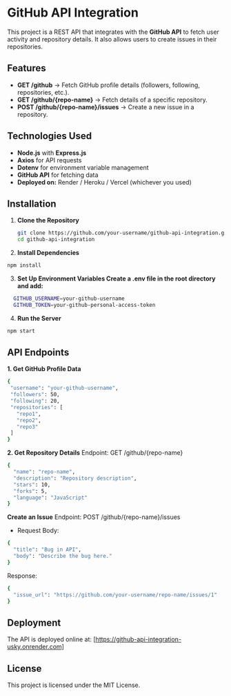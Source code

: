 # GitHub API Integration

This project is a REST API that integrates with the **GitHub API** to fetch user activity and repository details. It also allows users to create issues in their repositories.

## Features

- **GET /github** → Fetch GitHub profile details (followers, following, repositories, etc.).
- **GET /github/{repo-name}** → Fetch details of a specific repository.
- **POST /github/{repo-name}/issues** → Create a new issue in a repository.

## Technologies Used

- **Node.js** with **Express.js**
- **Axios** for API requests
- **Dotenv** for environment variable management
- **GitHub API** for fetching data
- **Deployed on:** Render / Heroku / Vercel (whichever you used)

## Installation

1. **Clone the Repository**
   ```sh
   git clone https://github.com/your-username/github-api-integration.git
   cd github-api-integration
2. **Install Dependencies**
  ```sh
npm install
```
3. **Set Up Environment Variables Create a .env file in the root directory and add:**
 ```sh
   GITHUB_USERNAME=your-github-username
   GITHUB_TOKEN=your-github-personal-access-token
```
4. **Run the Server**
 ```sh
npm start
```
## API Endpoints
 **1. Get GitHub Profile Data**
 ```sh
{
  "username": "your-github-username",
  "followers": 50,
  "following": 20,
  "repositories": [
    "repo1",
    "repo2",
    "repo3"
  ]
}
```

**2. Get Repository Details**
Endpoint: GET /github/{repo-name}
```sh
{
  "name": "repo-name",
  "description": "Repository description",
  "stars": 10,
  "forks": 5,
  "language": "JavaScript"
}
```
**Create an Issue**
Endpoint: POST /github/{repo-name}/issues
- Request Body:
```sh
{
  "title": "Bug in API",
  "body": "Describe the bug here."
}
```
Response:
```sh
{
  "issue_url": "https://github.com/your-username/repo-name/issues/1"
}
```
## Deployment
The API is deployed online at: [https://github-api-integration-usky.onrender.com]

## License
This project is licensed under the MIT License.
